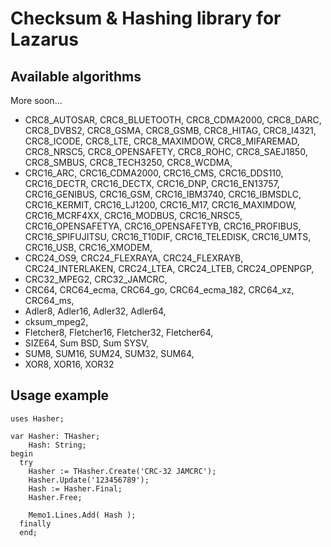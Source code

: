 # Checksum & Hashing library for Lazarus

## Available algorithms

More soon...

* CRC8_AUTOSAR, CRC8_BLUETOOTH, CRC8_CDMA2000, CRC8_DARC, CRC8_DVBS2, CRC8_GSMA, CRC8_GSMB, CRC8_HITAG, CRC8_I4321, CRC8_ICODE, CRC8_LTE, CRC8_MAXIMDOW, CRC8_MIFAREMAD, CRC8_NRSC5, CRC8_OPENSAFETY, CRC8_ROHC, CRC8_SAEJ1850, CRC8_SMBUS, CRC8_TECH3250, CRC8_WCDMA,
* CRC16_ARC, CRC16_CDMA2000, CRC16_CMS, CRC16_DDS110, CRC16_DECTR, CRC16_DECTX, CRC16_DNP, CRC16_EN13757, CRC16_GENIBUS, CRC16_GSM, CRC16_IBM3740, CRC16_IBMSDLC, CRC16_KERMIT, CRC16_LJ1200, CRC16_M17, CRC16_MAXIMDOW, CRC16_MCRF4XX, CRC16_MODBUS, CRC16_NRSC5, CRC16_OPENSAFETYA, CRC16_OPENSAFETYB, CRC16_PROFIBUS, CRC16_SPIFUJITSU, CRC16_T10DIF, CRC16_TELEDISK, CRC16_UMTS, CRC16_USB, CRC16_XMODEM,
* CRC24_OS9, CRC24_FLEXRAYA, CRC24_FLEXRAYB, CRC24_INTERLAKEN, CRC24_LTEA, CRC24_LTEB, CRC24_OPENPGP,
* CRC32_MPEG2, CRC32_JAMCRC,
* CRC64, CRC64_ecma, CRC64_go, CRC64_ecma_182, CRC64_xz, CRC64_ms,  
* Adler8, Adler16, Adler32, Adler64,
* cksum_mpeg2,
* Fletcher8, Fletcher16, Fletcher32, Fletcher64,
* SIZE64, Sum BSD, Sum SYSV,
* SUM8, SUM16, SUM24, SUM32, SUM64,
* XOR8, XOR16, XOR32

## Usage example

    uses Hasher;
  
    var Hasher: THasher;
        Hash: String;
    begin
      try
        Hasher := THasher.Create('CRC-32 JAMCRC');
        Hasher.Update('123456789');
        Hash := Hasher.Final;
        Hasher.Free;
        
        Memo1.Lines.Add( Hash );
      finally
      end; 
